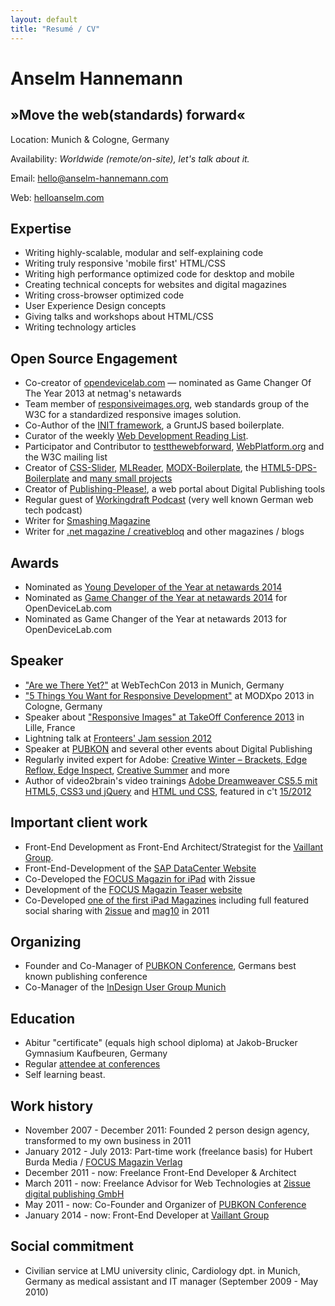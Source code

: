 ```yaml
---
layout: default
title: "Resumé / CV"
---
```


# Anselm Hannemann

## »Move the web(standards) forward«

Location: Munich & Cologne, Germany

Availability: _Worldwide (remote/on-site), let's talk about it._

Email: [hello@anselm-hannemann.com](mailto:hello@anselm-hannemann.com)

Web: [helloanselm.com](http://helloanselm.com/)

## Expertise

- Writing highly-scalable, modular and self-explaining code
- Writing truly responsive 'mobile first' HTML/CSS
- Writing high performance optimized code for desktop and mobile
- Creating technical concepts for websites and digital magazines
- Writing cross-browser optimized code
- User Experience Design concepts
- Giving talks and workshops about HTML/CSS
- Writing technology articles

## Open Source Engagement

- Co-creator of [opendevicelab.com](http://opendevicelab.com/) &mdash; nominated as Game Changer Of The Year 2013 at netmag's netawards
- Team member of [responsiveimages.org](http://responsiveimages.org/), web standards group of the W3C for a standardized responsive images solution.
- Co-Author of the [INIT framework](https://github.com/drublic/init), a GruntJS based boilerplate.
- Curator of the weekly [Web Development Reading List](http://wdrl.helloanselm.com/).
- Participator and Contributor to [testthewebforward](http://testthewebforward.org/), [WebPlatform.org](http://docs.webplatform.org/wiki/User:Anselm) and the W3C mailing list
- Creator of [CSS-Slider](https://github.com/anselmh/css-slider/), [MLReader](https://chrome.google.com/webstore/detail/webstandards-mailing-list/kapkofkiggcefopeamfcpkkgfjjhmamf), [MODX-Boilerplate](https://github.com/anselmh/modx-boilerplate), the [HTML5-DPS-Boilerplate](https://github.com/anselmh/HTML5-DPS-Boilerplate) and [many small projects](https://github.com/anselmh?tab=repositories)
- Creator of [Publishing-Please!](http://publishing-please.com/), a web portal about Digital Publishing tools
- Regular guest of [Workingdraft Podcast](http://workingdraft.de/) (very well known German web tech podcast)
- Writer for [Smashing Magazine](http://www.smashingmagazine.com/author/anselm-hannemann/)
- Writer for [.net magazine / creativebloq](http://www.netmagazine.com/features/road-responsive-images) and other magazines / blogs

## Awards

- Nominated as [Young Developer of the Year at netawards 2014](https://thenetawards.com/vote/young-developer/anselm-hannemann/)
- Nominated as [Game Changer of the Year at netawards 2014](https://thenetawards.com/vote/game-changer/open-device-lab/) for OpenDeviceLab.com
- Nominated as Game Changer of the Year at netawards 2013 for OpenDeviceLab.com

## Speaker

- ["Are we There Yet?"](http://slidedeck.io/anselmh/webtechcon-13--we-are-not-there-yet) at WebTechCon 2013 in Munich, Germany
- ["5 Things You Want for Responsive Development"](http://helloanselm.com/modxpoeu--5-things-you-want-for-rwd/#/) at MODXpo 2013 in Cologne, Germany
- Speaker about ["Responsive Images" at TakeOff Conference 2013](http://www.youtube.com/watch?v=pPOeg5WAhgw) in Lille, France
- Lightning talk at [Fronteers' Jam session 2012](https://vimeo.com/51897011)
- Speaker at [PUBKON](http://2013.pubkon.eu/) and several other events about Digital Publishing
- Regularly invited expert for Adobe: [Creative Winter – Brackets, Edge Reflow, Edge Inspect](http://www.youtube.com/user/AdobePRD/videos?flow=grid&view=0), [Creative Summer](http://www.youtube.com/watch?v=7AfXR-Ung9I&list=UU7-iNajG033J_66k16whthw&index=1&feature=plcp) and more
- Author of video2brain's video trainings [Adobe Dreamweaver CS5.5 mit HTML5, CSS3 und jQuery](http://www.video2brain.com/de/videotraining/moderne-websites-mit-dreamweaver-cs5-5-html5-css3-und-jquery) and [HTML und CSS](http://www.video2brain.com/de/videotraining/html-und-css), featured in c't [15/2012](http://www.heise.de/ct/inhalt/2012/15/117/)

## Important client work

- Front-End Development as Front-End Architect/Strategist for the [Vaillant Group](http://www.vaillant-group.com/).
- Front-End-Development of the [SAP DataCenter Website](http://www.sapdatacenter.com/en/#!)
- Co-Developed the [FOCUS Magazin for iPad](https://itunes.apple.com/us/app/focus-magazin/id548284324?mt=8) with 2issue
- Development of the [FOCUS Magazin Teaser website](http://media.focus-magazin.de/)
- Co-Developed [one of the first iPad Magazines](https://itunes.apple.com/de/app/monte-sommer-2011/id447344403) including full featured social sharing with [2issue](http://2issue.com/) and [mag10](http://mag10.my/) in 2011

## Organizing

- Founder and Co-Manager of [PUBKON Conference](http://pubkon.eu/), Germans best known publishing conference
- Co-Manager of the [InDesign User Group Munich](http://www.indesignusergroup.com/chapters/munich/)

## Education

- Abitur "certificate" (equals high school diploma) at Jakob-Brucker Gymnasium Kaufbeuren, Germany
- Regular [attendee at conferences](http://lanyrd.com/profile/anselmhannemann/past/)
- Self learning beast.

## Work history

- November 2007 - December 2011: Founded 2 person design agency, transformed to my own business in 2011
- January 2012 - July 2013: Part-time work (freelance basis) for Hubert Burda Media / [FOCUS Magazin Verlag](http://www.focus.de/)
- December 2011 - now: Freelance Front-End Developer & Architect
- March 2011 - now: Freelance Advisor for Web Technologies at [2issue digital publishing GmbH](http://2issue.com/)
- May 2011 - now: Co-Founder and Organizer of [PUBKON Conference](http://2014.pubkon.eu/)
- January 2014 - now: Front-End Developer at [Vaillant Group](http://www.vaillant-group.com/)

## Social commitment
- Civilian service at LMU university clinic, Cardiology dpt. in Munich, Germany as medical assistant and IT manager (September 2009 - May 2010)
